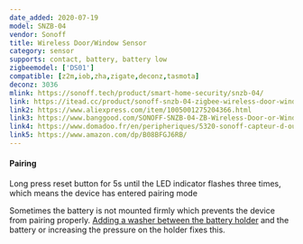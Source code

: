 ```yaml
---
date_added: 2020-07-19
model: SNZB-04
vendor: Sonoff
title: Wireless Door/Window Sensor
category: sensor
supports: contact, battery, battery low
zigbeemodel: ['DS01']
compatible: [z2m,iob,zha,zigate,deconz,tasmota]
deconz: 3036
mlink: https://sonoff.tech/product/smart-home-security/snzb-04/
link: https://itead.cc/product/sonoff-snzb-04-zigbee-wireless-door-window-sensor/
link2: https://www.aliexpress.com/item/1005001275204366.html
link3: https://www.banggood.com/SONOFF-SNZB-04-ZB-Wireless-Door-or-Window-Sensor-Enable-Smart-Linkage-Between-SONOFF-ZBBridge-and-WiFi-Devices-via-eWeLink-APP-p-1715994.html
link4: https://www.domadoo.fr/en/peripheriques/5320-sonoff-capteur-d-ouverture-de-portefenetre-zigbee.html
link5: https://www.amazon.com/dp/B08BFGJ6RB/
---
```


#### Pairing
Long press reset button for 5s until the LED indicator flashes three times, which means the device has entered pairing mode

Sometimes the battery is not mounted firmly which prevents the device from pairing properly.
[Adding a washer between the battery holder](https://i.postimg.cc/SKkJmrpc/20210102-235846-1.jpg) and the battery or increasing the pressure on the holder fixes this.
